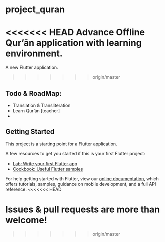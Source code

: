 # project_quran

<<<<<<< HEAD
Advance Offline Qur’ān application with learning environment.
=======
A new Flutter application.
>>>>>>> origin/master


## Todo & RoadMap:
* Translation & Transliteration 
* Learn Qur’ān [teacher] 
* 
## Getting Started

This project is a starting point for a Flutter application.

A few resources to get you started if this is your first Flutter project:

- [Lab: Write your first Flutter app](https://flutter.dev/docs/get-started/codelab)
- [Cookbook: Useful Flutter samples](https://flutter.dev/docs/cookbook)

For help getting started with Flutter, view our
[online documentation](https://flutter.dev/docs), which offers tutorials,
samples, guidance on mobile development, and a full API reference.
<<<<<<< HEAD

Issues & pull requests are more than welcome!
=======
>>>>>>> origin/master
